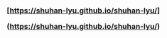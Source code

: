 ### <p class="large-text">[https://shuhan-lyu.github.io/shuhan-lyu/]</p>(https://shuhan-lyu.github.io/shuhan-lyu/)

<!--
**shuhan-lyu/shuhan-lyu** is a ✨ _special_ ✨ repository because its `README.md` (this file) appears on your GitHub profile.

Here are some ideas to get you started:

- 🔭 I’m currently working on ...
- 🌱 I’m currently learning ...
- 👯 I’m looking to collaborate on ...
- 🤔 I’m looking for help with ...
- 💬 Ask me about ...
- 📫 How to reach me: ...
- 😄 Pronouns: ...
- ⚡ Fun fact: ...
-->
